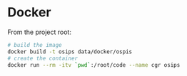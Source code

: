 Docker
=======

From the project root:

``` bash
# build the image
docker build -t osips data/docker/ospis
# create the container
docker run --rm -itv `pwd`:/root/code --name cgr osips
```
